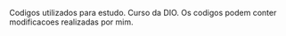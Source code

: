 Codigos utilizados para estudo.
Curso da DIO.
Os codigos podem conter modificacoes realizadas por mim.